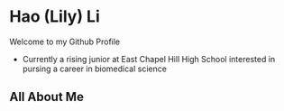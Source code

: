 # Hao (Lily) Li
Welcome to my Github Profile 
- Currently a rising junior at East Chapel Hill High School interested in pursing a career in biomedical science
## All About Me
